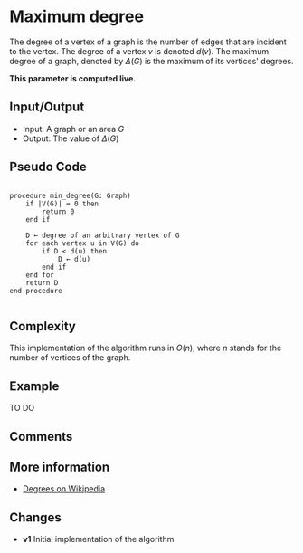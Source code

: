 # Maximum degree 
The degree of a vertex of a graph is the number of edges that are incident to the vertex. The degree of a vertex $v$ is denoted $d(v)$. The maximum degree of a graph, denoted by $\Delta(G)$ is the  maximum of its vertices' degrees.

**This parameter is computed live.**

## Input/Output
- Input: A graph or an area $G$ 
- Output: The value of $\Delta(G)$ 

## Pseudo Code

```

procedure min_degree(G: Graph)
    if |V(G)| = 0 then
        return 0
    end if 

    D ← degree of an arbitrary vertex of G
    for each vertex u in V(G) do
        if D < d(u) then
            D ← d(u)
        end if 
    end for
    return D
end procedure


```

## Complexity
This implementation of the algorithm runs in $O(n)$, where $n$ stands for the number of vertices of the graph.  

## Example
TO DO
 
## Comments

## More information
  - [Degrees on Wikipedia](https://en.wikipedia.org/wiki/Degree_(graph_theory)) 

## Changes

  - **v1** Initial implementation of the algorithm 